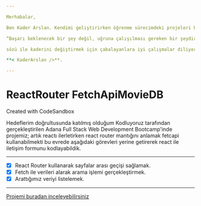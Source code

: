 ```yaml
---

Merhabalar,

Ben Kader Arslan. Kendimi geliştirirken öğrenme sürecimdeki projeleri burada paylaşıyorum. Öğrenme yolum ise proje geliştirirken öğrenmek. Hatalar ile projeler üzerinde karşılaşmak ve nihayetinde daha iyi öğrenmek. Kaizen tekniğini hayatıma yerleştirmeyi hedeflemekteyim. Sürekli iyileştirme ile dün ki ben ile yarın ki ben arasındaki farkı açma gayretindeyim. Amacım daha fazla öğrenmek. Öğrenirken uygulamak. Uygularken işin sırrını anlamak.

“Başarı beklenecek bir şey değil, uğruna çalışılması gereken bir şeydir.” Henry Wadsworth Longfellow 

sözü ile kaderini değiştirmek için çabalayanlara iyi çalışmalar diliyorum.

**< KaderArslan />**.

---
```


# ReactRouter FetchApiMovieDB
Created with CodeSandbox

Hedeflerim doğrultusunda katılmış olduğum Kodluyoruz tarafından gerçekleştirilen Adana Full Stack Web Development Bootcamp'inde projemiz; artık reactı ilerletirken react router mantığını anlamak fetcapi kullanabilmekti bu evrede aşağıdaki görevleri yerine getirerek react ile iletişim formunu kodlayabildik.

---

- [x]  React Router kullanarak sayfalar arası geçişi sağlamak.
- [x]  Fetch ile verileri alarak arama işlemi gerçekleştirmek.
- [x]  Arattığımız veriyi listelemek.

---

[Projemi buradan inceleyebilirsiniz](https://xb151.csb.app/)

